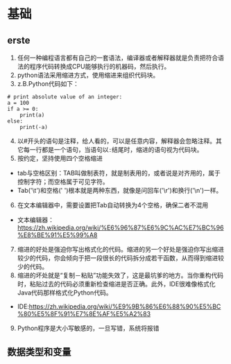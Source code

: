 # 基础
## erste
1. 任何一种编程语言都有自己的一套语法，编译器或者解释器就是负责把符合语法的程序代码转换成CPU能够执行的机器码，然后执行。
2. python语法采用缩进方式，使用缩进来组织代码块。
3. z.B.Python代码如下：
```
# print absolute value of an integer:
a = 100
if a >= 0:
    print(a)
else:
    print(-a) 
```
4. 以#开头的语句是注释，给人看的，可以是任意内容，解释器会忽略注释。其它每一行都是一个语句，当语句以`:`结尾时，缩进的语句视为代码块。
5. 按约定，坚持使用四个空格缩进
- tab与空格区别：TAB叫做制表符，就是制表用的，或者说是对齐用的，属于控制字符；而空格属于可见字符。
- Tab('\t')和空格(' ')根本就是两种东西，就像是问回车('\r')和换行('\n')一样。
6. 在文本编辑器中，需要设置把Tab自动转换为4个空格，确保二者不混用
- 文本编辑器：https://zh.wikipedia.org/wiki/%E6%96%87%E6%9C%AC%E7%BC%96%E8%BE%91%E5%99%A8
7. 缩进的好处是强迫你写出格式化的代码。缩进的另一个好处是强迫你写出缩进较少的代码，你会倾向于把一段很长的代码拆分成若干函数，从而得到缩进较少的代码。
8. 缩进的坏处就是“复制－粘贴”功能失效了，这是最坑爹的地方。当你重构代码时，粘贴过去的代码必须重新检查缩进是否正确。此外，IDE很难像格式化Java代码那样格式化Python代码。
- IDE:https://zh.wikipedia.org/wiki/%E9%9B%86%E6%88%90%E5%BC%80%E5%8F%91%E7%8E%AF%E5%A2%83
9. Python程序是大小写敏感的，一旦写错，系统将报错

## 数据类型和变量
